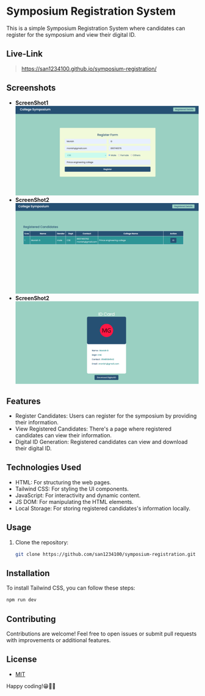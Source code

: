 # Symposium Registration System

This is a simple Symposium Registration System where candidates can register for the symposium and view their digital ID.

## Live-Link
> https://san1234100.github.io/symposium-registration/

## Screenshots
- **ScreenShot1**
![register form](./assets/images/Screenshot1.png)
- **ScreenShot2**
![registered data](./assets/images/Screenshot2.png)
- **ScreenShot2**
![ID Card](./assets/images/Screenshot3.png)

## Features

- Register Candidates: Users can register for the symposium by providing their information.
- View Registered Candidates: There's a page where registered candidates can view their information.
- Digital ID Generation: Registered candidates can view and download their digital ID.

## Technologies Used

- HTML: For structuring the web pages.
- Tailwind CSS: For styling the UI components.
- JavaScript: For interactivity and dynamic content.
- JS DOM: For manipulating the HTML elements.
- Local Storage: For storing registered candidates's information locally.

## Usage

1. Clone the repository:

   ```bash
   git clone https://github.com/san1234100/symposium-registration.git
## Installation
To install Tailwind CSS, you can follow these steps:
```bash
npm run dev
```
## Contributing
Contributions are welcome! Feel free to open issues or submit pull requests with improvements or additional features.

## License
- [MIT]("./license")

Happy coding!😁🧑‍💻